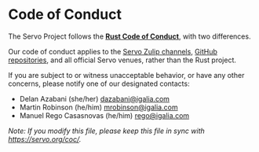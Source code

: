# Code of Conduct

The Servo Project follows the [**Rust Code of Conduct**](https://www.rust-lang.org/policies/code-of-conduct), with two differences.

Our code of conduct applies to the [Servo Zulip channels](https://servo.zulipchat.com/), [GitHub repositories](https://github.com/servo), and all official Servo venues, rather than the Rust project.

If you are subject to or witness unacceptable behavior, or have any other concerns, please notify one of our designated contacts:
* Delan Azabani (she/her) <dazabani@igalia.com>
* Martin Robinson (he/him) <mrobinson@igalia.com>
* Manuel Rego Casasnovas (he/him) <rego@igalia.com>

*Note: If you modify this file, please keep this file in sync with <https://servo.org/coc/>.*

